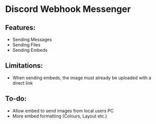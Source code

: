# Discord Webhook Messenger
## Features: 
- Sending Messages
- Sending Files
- Sending Embeds 
## Limitations:
* When sending embeds, the image must already be uploaded with a direct link

## To-do:
* Allow embed to send images from local users PC
* More embed formatting (Colours, Layout etc.)
